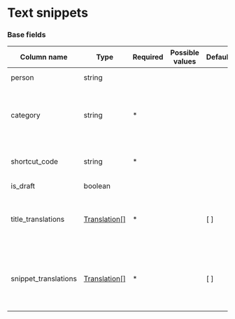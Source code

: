 Text snippets
=============

### Base fields

| Column name               | Type                                                                   | Required | Possible values                                                                                                     | Default | Description                                                                                                                             | Examples                                                          |
| --------------------------|------------------------------------------------------------------------|----------|---------------------------------------------------------------------------------------------------------------------|---------|-----------------------------------------------------------------------------------------------------------------------------------------|-------------------------------------------------------------------|
| person                    | string                                                                 |          |                                                                                                                     |         | Owner oid or email.                                                                                                                     | agent@example.com, agent_1                                        |
| category                  | string                                                                 |  *       |                                                                                                                     |         | Text snippet category oid or any translation title.                                                                                     |                                                                   |
| shortcut_code             | string                                                                 |  *       |                                                                                                                     |         | Text snippet shortcut code.                                                                                                             |                                                                   |
| is_draft                  | boolean                                                                |          |                                                                                                                     |         |                                                                                                                                         |                                                                   |
| title_translations        | [Translation\[\]](../article#translation-fields)                       |  *       |                                                                                                                     | [ ]     | Text snippet title translations. Should be at least one translation.                                                                    |                                                                   |
| snippet_translations      | [Translation\[\]](../article#translation-fields)                       |  *       |                                                                                                                     | [ ]     | Text snippet content translations. Should be at least one translation.                                                                  |                                                                   |
